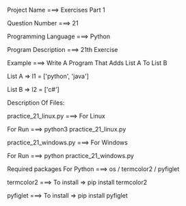Project Name ===> Exercises Part 1

Question Number ===> 21

Programming Language ===> Python

Program Description ===> 21th Exercise

Example ===> Write A Program That Adds List A To List B

List A => l1 = ['python', 'java']

List B => l2 = ['c#']

Description Of Files:

practice_21_linux.py ===> For Linux 

For Run ===> python3 practice_21_linux.py

practice_21_windows.py ===> For Windows

For Run ===> python practice_21_windows.py

Required packages For Python ===> os / termcolor2 / pyfiglet

termcolor2 ===> To install => pip install termcolor2

pyfiglet ===> To install => pip install pyfiglet
